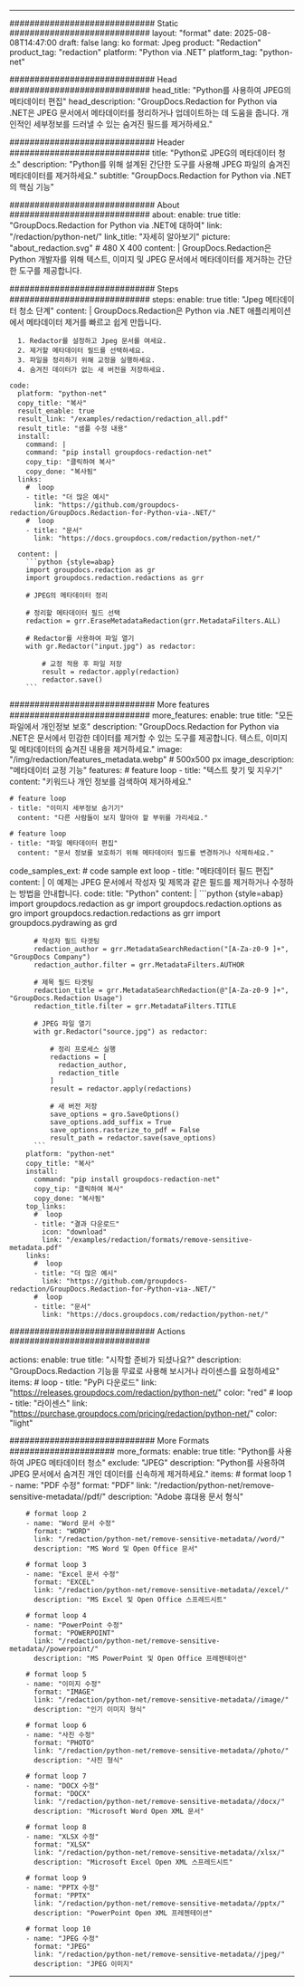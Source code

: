 
---
############################# Static ############################
layout: "format"
date:  2025-08-08T14:47:00
draft: false
lang: ko
format: Jpeg
product: "Redaction"
product_tag: "redaction"
platform: "Python via .NET"
platform_tag: "python-net"

############################# Head ############################
head_title: "Python를 사용하여 JPEG의 메타데이터 편집"
head_description: "GroupDocs.Redaction for Python via .NET은 JPEG 문서에서 메타데이터를 정리하거나 업데이트하는 데 도움을 줍니다. 개인적인 세부정보를 드러낼 수 있는 숨겨진 필드를 제거하세요."

############################# Header ############################
title: "Python로 JPEG의 메타데이터 청소" 
description: "Python를 위해 설계된 간단한 도구를 사용해 JPEG 파일의 숨겨진 메타데이터를 제거하세요."
subtitle: "GroupDocs.Redaction for Python via .NET의 핵심 기능" 

############################# About ############################
about:
    enable: true
    title: "GroupDocs.Redaction for Python via .NET에 대하여"
    link: "/redaction/python-net/"
    link_title: "자세히 알아보기"
    picture: "about_redaction.svg" # 480 X 400
    content: |
       GroupDocs.Redaction은 Python 개발자를 위해 텍스트, 이미지 및 JPEG 문서에서 메타데이터를 제거하는 간단한 도구를 제공합니다.

############################# Steps ############################
steps:
    enable: true
    title: "Jpeg 메타데이터 청소 단계"
    content: |
      GroupDocs.Redaction은 Python via .NET 애플리케이션에서 메타데이터 제거를 빠르고 쉽게 만듭니다.
      
      1. Redactor를 설정하고 Jpeg 문서를 여세요.
      2. 제거할 메타데이터 필드를 선택하세요.
      3. 파일을 정리하기 위해 교정을 실행하세요.
      4. 숨겨진 데이터가 없는 새 버전을 저장하세요.
   
    code:
      platform: "python-net"
      copy_title: "복사"
      result_enable: true
      result_link: "/examples/redaction/redaction_all.pdf"
      result_title: "샘플 수정 내용"
      install:
        command: |
        command: "pip install groupdocs-redaction-net"
        copy_tip: "클릭하여 복사"
        copy_done: "복사됨"
      links:
        #  loop
        - title: "더 많은 예시"
          link: "https://github.com/groupdocs-redaction/GroupDocs.Redaction-for-Python-via-.NET/"
        #  loop
        - title: "문서"
          link: "https://docs.groupdocs.com/redaction/python-net/"
          
      content: |
        ```python {style=abap}
        import groupdocs.redaction as gr
        import groupdocs.redaction.redactions as grr

        # JPEG의 메타데이터 정리

        # 정리할 메타데이터 필드 선택
        redaction = grr.EraseMetadataRedaction(grr.MetadataFilters.ALL)

        # Redactor를 사용하여 파일 열기
        with gr.Redactor("input.jpg") as redactor:

            # 교정 적용 후 파일 저장
            result = redactor.apply(redaction)
            redactor.save()
        ```            


############################# More features ############################
more_features:
  enable: true
  title: "모든 파일에서 개인정보 보호"
  description: "GroupDocs.Redaction for Python via .NET은 문서에서 민감한 데이터를 제거할 수 있는 도구를 제공합니다. 텍스트, 이미지 및 메타데이터의 숨겨진 내용을 제거하세요."
  image: "/img/redaction/features_metadata.webp" # 500x500 px
  image_description: "메타데이터 교정 기능"
  features:
    # feature loop
    - title: "텍스트 찾기 및 지우기"
      content: "키워드나 개인 정보를 검색하여 제거하세요."

    # feature loop
    - title: "이미지 세부정보 숨기기"
      content: "다른 사람들이 보지 말아야 할 부위를 가리세요."

    # feature loop
    - title: "파일 메타데이터 편집"
      content: "문서 정보를 보호하기 위해 메타데이터 필드를 변경하거나 삭제하세요."
      
  code_samples_ext:
    # code sample ext loop
    - title: "메타데이터 필드 편집"
      content: |
        이 예제는 JPEG 문서에서 작성자 및 제목과 같은 필드를 제거하거나 수정하는 방법을 안내합니다.
      code:
        title: "Python"
        content: |
          ```python {style=abap}
          import groupdocs.redaction as gr
          import groupdocs.redaction.options as gro
          import groupdocs.redaction.redactions as grr
          import groupdocs.pydrawing as grd

          # 작성자 필드 타겟팅
          redaction_author = grr.MetadataSearchRedaction("[A-Za-z0-9 ]+", "GroupDocs Company")
          redaction_author.filter = grr.MetadataFilters.AUTHOR

          # 제목 필드 타겟팅
          redaction_title = grr.MetadataSearchRedaction(@"[A-Za-z0-9 ]+", "GroupDocs.Redaction Usage")
          redaction_title.filter = grr.MetadataFilters.TITLE

          # JPEG 파일 열기
          with gr.Redactor("source.jpg") as redactor:

              # 정리 프로세스 실행
              redactions = [
                redaction_author,
                redaction_title
              ]
              result = redactor.apply(redactions)

              # 새 버전 저장
              save_options = gro.SaveOptions()
              save_options.add_suffix = True
              save_options.rasterize_to_pdf = False
              result_path = redactor.save(save_options)
          ```
        platform: "python-net"
        copy_title: "복사"
        install:
          command: "pip install groupdocs-redaction-net"
          copy_tip: "클릭하여 복사"
          copy_done: "복사됨"
        top_links:
          #  loop
          - title: "결과 다운로드"
            icon: "download"
            link: "/examples/redaction/formats/remove-sensitive-metadata.pdf"
        links:
          #  loop
          - title: "더 많은 예시"
            link: "https://github.com/groupdocs-redaction/GroupDocs.Redaction-for-Python-via-.NET/"
          #  loop
          - title: "문서"
            link: "https://docs.groupdocs.com/redaction/python-net/"


############################# Actions ############################

actions:
  enable: true
  title: "시작할 준비가 되셨나요?"
  description: "GroupDocs.Redaction 기능을 무료로 사용해 보시거나 라이센스를 요청하세요"
  items:
    #  loop
    - title: "PyPi 다운로드"
      link: "https://releases.groupdocs.com/redaction/python-net/"
      color: "red"
        #  loop
    - title: "라이센스"
      link: "https://purchase.groupdocs.com/pricing/redaction/python-net/"
      color: "light"


############################# More Formats #####################
more_formats:
    enable: true
    title: "Python를 사용하여 JPEG 메타데이터 청소"
    exclude: "JPEG"
    description: "Python를 사용하여 JPEG 문서에서 숨겨진 개인 데이터를 신속하게 제거하세요."
    items: 
        # format loop 1
        - name: "PDF 수정"
          format: "PDF"
          link: "/redaction/python-net/remove-sensitive-metadata//pdf/"
          description: "Adobe 휴대용 문서 형식"

        # format loop 2
        - name: "Word 문서 수정"
          format: "WORD"
          link: "/redaction/python-net/remove-sensitive-metadata//word/"
          description: "MS Word 및 Open Office 문서"
          
        # format loop 3
        - name: "Excel 문서 수정"
          format: "EXCEL"
          link: "/redaction/python-net/remove-sensitive-metadata//excel/"
          description: "MS Excel 및 Open Office 스프레드시트"

        # format loop 4
        - name: "PowerPoint 수정"
          format: "POWERPOINT"
          link: "/redaction/python-net/remove-sensitive-metadata//powerpoint/"
          description: "MS PowerPoint 및 Open Office 프레젠테이션"

        # format loop 5
        - name: "이미지 수정"
          format: "IMAGE"
          link: "/redaction/python-net/remove-sensitive-metadata//image/"
          description: "인기 이미지 형식"

        # format loop 6
        - name: "사진 수정"
          format: "PHOTO"
          link: "/redaction/python-net/remove-sensitive-metadata//photo/"
          description: "사진 형식"

        # format loop 7
        - name: "DOCX 수정"
          format: "DOCX"
          link: "/redaction/python-net/remove-sensitive-metadata//docx/"
          description: "Microsoft Word Open XML 문서"
          
        # format loop 8
        - name: "XLSX 수정"
          format: "XLSX"
          link: "/redaction/python-net/remove-sensitive-metadata//xlsx/"
          description: "Microsoft Excel Open XML 스프레드시트"
          
        # format loop 9
        - name: "PPTX 수정"
          format: "PPTX"
          link: "/redaction/python-net/remove-sensitive-metadata//pptx/"
          description: "PowerPoint Open XML 프레젠테이션"

        # format loop 10
        - name: "JPEG 수정"
          format: "JPEG"
          link: "/redaction/python-net/remove-sensitive-metadata//jpeg/"
          description: "JPEG 이미지"


---